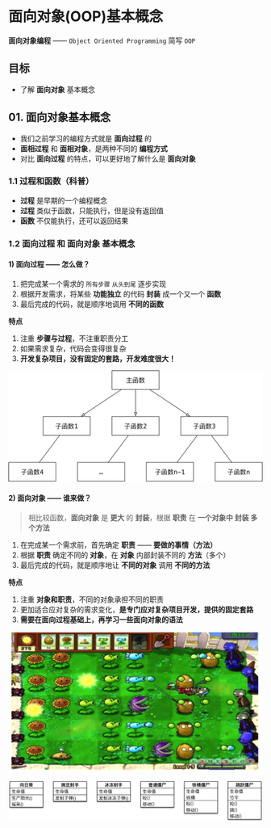 # 面向对象(OOP)基本概念

**面向对象编程** —— `Object Oriented Programming` 简写 `OOP`

## 目标

* 了解 **面向对象** 基本概念

## 01. 面向对象基本概念

* 我们之前学习的编程方式就是 **面向过程** 的
* **面相过程** 和 **面相对象**，是两种不同的 **编程方式**
* 对比 **面向过程** 的特点，可以更好地了解什么是 **面向对象**

### 1.1 过程和函数（科普）

* **过程** 是早期的一个编程概念
* **过程** 类似于函数，只能执行，但是没有返回值
* **函数** 不仅能执行，还可以返回结果

### 1.2 面向过程 和 面向对象 基本概念

#### 1) **面向过程** —— **怎么做**？

1. 把完成某一个需求的 `所有步骤` `从头到尾` 逐步实现
2. 根据开发需求，将某些 **功能独立** 的代码 **封装** 成一个又一个 **函数**
3. 最后完成的代码，就是顺序地调用 **不同的函数**

**特点**

1. 注重 **步骤与过程**，不注重职责分工
2. 如果需求复杂，代码会变得很复杂
3. **开发复杂项目，没有固定的套路，开发难度很大！**

![001_面向过程](media/15005969256819/001_%E9%9D%A2%E5%90%91%E8%BF%87%E7%A8%8B.png)


#### 2) **面向对象** —— **谁来做**？

> 相比较函数，**面向对象** 是 **更大** 的 **封装**，根据 **职责** 在 **一个对象中 封装 多个方法**

1. 在完成某一个需求前，首先确定 **职责** —— **要做的事情（方法）**
2. 根据 **职责** 确定不同的 **对象**，在 **对象** 内部封装不同的 **方法**（多个）
3. 最后完成的代码，就是顺序地让 **不同的对象** 调用 **不同的方法**

**特点**

1. 注重 **对象和职责**，不同的对象承担不同的职责
2. 更加适合应对复杂的需求变化，**是专门应对复杂项目开发，提供的固定套路**
3. **需要在面向过程基础上，再学习一些面向对象的语法**

![001_植物大战僵尸](media/15005969256819/001_%E6%A4%8D%E7%89%A9%E5%A4%A7%E6%88%98%E5%83%B5%E5%B0%B8.png)

![001_植物大战僵尸类图](media/15005969256819/001_%E6%A4%8D%E7%89%A9%E5%A4%A7%E6%88%98%E5%83%B5%E5%B0%B8%E7%B1%BB%E5%9B%BE.png)





